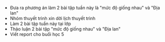 - Đưa ra phương án làm  2 bài tập tuần này là "mức độ giống nhau" và "Địa lan"
- Nhóm thuyết trình xin dời lịch thuyết trình
- Làm 2 bài tập tuần này tại lớp
- Thảo luận 2 bài tập "mức độ giống nhau" và "Địa lan"
- Viết report cho buổi học 5